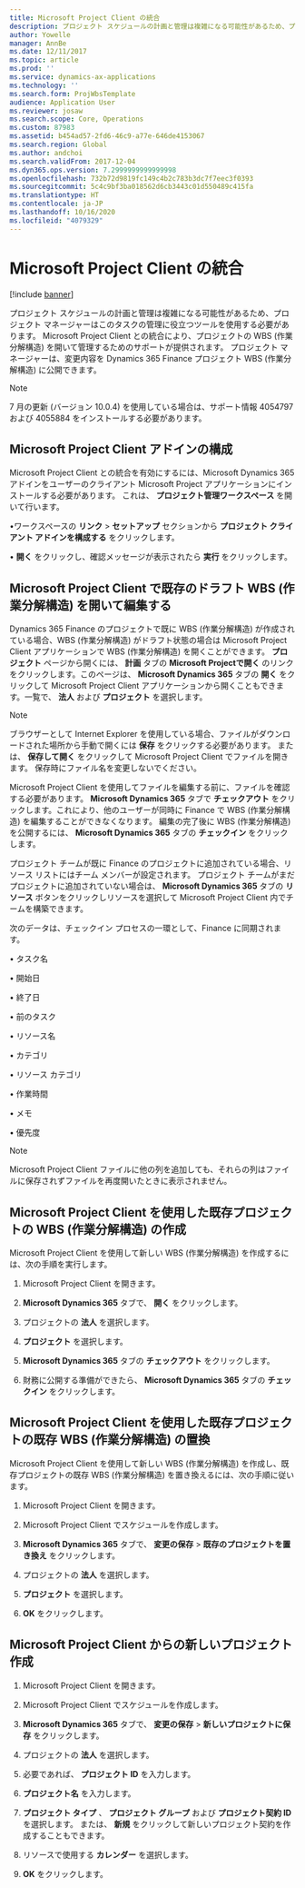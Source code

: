 ```yaml
---
title: Microsoft Project Client の統合
description: プロジェクト スケジュールの計画と管理は複雑になる可能性があるため、プロジェクト マネージャーはこのタスクの管理に役立つツールを使用する必要があります。 Microsoft Project Client との統合により、プロジェクトの WBS (作業分解構造) を開いて管理するためのサポートが提供されます。
author: Yowelle
manager: AnnBe
ms.date: 12/11/2017
ms.topic: article
ms.prod: ''
ms.service: dynamics-ax-applications
ms.technology: ''
ms.search.form: ProjWbsTemplate
audience: Application User
ms.reviewer: josaw
ms.search.scope: Core, Operations
ms.custom: 87983
ms.assetid: b454ad57-2fd6-46c9-a77e-646de4153067
ms.search.region: Global
ms.author: andchoi
ms.search.validFrom: 2017-12-04
ms.dyn365.ops.version: 7.2999999999999998
ms.openlocfilehash: 732b72d9819fc149c4b2c783b3dc7f7eec3f0393
ms.sourcegitcommit: 5c4c9bf3ba018562d6cb3443c01d550489c415fa
ms.translationtype: HT
ms.contentlocale: ja-JP
ms.lasthandoff: 10/16/2020
ms.locfileid: "4079329"
---
```

# <a name="microsoft-project-client-integration"></a>Microsoft Project Client の統合

[!include [banner](../includes/banner.md)]

プロジェクト スケジュールの計画と管理は複雑になる可能性があるため、プロジェクト マネージャーはこのタスクの管理に役立つツールを使用する必要があります。 Microsoft Project Client との統合により、プロジェクトの WBS (作業分解構造) を開いて管理するためのサポートが提供されます。 プロジェクト マネージャーは、変更内容を Dynamics 365 Finance プロジェクト WBS (作業分解構造) に公開できます。

> [!NOTE]
> 7 月の更新 (バージョン 10.0.4) を使用している場合は、サポート情報 4054797 および 4055884 をインストールする必要があります。

## <a name="configure-the-microsoft-project-client-add-in"></a>Microsoft Project Client アドインの構成
Microsoft Project Client との統合を有効にするには、Microsoft Dynamics 365 アドインをユーザーのクライアント Microsoft Project アプリケーションにインストールする必要があります。 これは、 **プロジェクト管理ワークスペース** を開いて行います。

•ワークスペースの **リンク** > **セットアップ** セクションから **プロジェクト クライアント アドインを構成する** をクリックします。

• **開く** をクリックし、確認メッセージが表示されたら **実行** をクリックします。

## <a name="open-and-edit-an-existing-draft-work-breakdown-structure-in-microsoft-project-client"></a>Microsoft Project Client で既存のドラフト WBS (作業分解構造) を開いて編集する
Dynamics 365 Finance のプロジェクトで既に WBS (作業分解構造) が作成されている場合、WBS (作業分解構造) がドラフト状態の場合は Microsoft Project Client アプリケーションで WBS (作業分解構造) を開くことができます。 **プロジェクト** ページから開くには、 **計画** タブの **Microsoft Projectで開く** のリンクをクリックします。このページは、 **Microsoft Dynamics 365** タブの **開く** をクリックして Microsoft Project Client アプリケーションから開くこともできます。一覧で、 **法人** および **プロジェクト** を選択します。

> [!NOTE]
> ブラウザーとして Internet Explorer を使用している場合、ファイルがダウンロードされた場所から手動で開くには **保存** をクリックする必要があります。 または、 **保存して開く** をクリックして Microsoft Project Client でファイルを開きます。 保存時にファイル名を変更しないでください。

Microsoft Project Client を使用してファイルを編集する前に、ファイルを確認する必要があります。 **Microsoft Dynamics 365** タブで **チェックアウト** をクリックします。これにより、他のユーザーが同時に Finance で WBS (作業分解構造) を編集することができなくなります。 編集の完了後に WBS (作業分解構造) を公開するには、 **Microsoft Dynamics 365** タブの **チェックイン** をクリックします。

プロジェクト チームが既に Finance のプロジェクトに追加されている場合、リソース リストにはチーム メンバーが設定されます。 プロジェクト チームがまだプロジェクトに追加されていない場合は、 **Microsoft Dynamics 365** タブの **リソース** ボタンをクリックしリソースを選択して Microsoft Project Client 内でチームを構築できます。 

次のデータは、チェックイン プロセスの一環として、Finance に同期されます。

• タスク名

• 開始日

• 終了日

• 前のタスク

• リソース名

• カテゴリ

• リソース カテゴリ

• 作業時間

• メモ

• 優先度

> [!NOTE]
> Microsoft Project Client ファイルに他の列を追加しても、それらの列はファイルに保存されずファイルを再度開いたときに表示されません。

## <a name="create-the-work-breakdown-structure-for-an-existing-project-using-microsoft-project-client"></a>Microsoft Project Client を使用した既存プロジェクトの WBS (作業分解構造) の作成
Microsoft Project Client を使用して新しい WBS (作業分解構造) を作成するには、次の手順を実行します。


1.  Microsoft Project Client を開きます。

2.  **Microsoft Dynamics 365** タブで、 **開く** をクリックします。

3.  プロジェクトの **法人** を選択します。

4.  **プロジェクト** を選択します。

5.  **Microsoft Dynamics 365** タブの **チェックアウト** をクリックします。

6.  財務に公開する準備ができたら、 **Microsoft Dynamics 365** タブの **チェックイン** をクリックします。

## <a name="replace-the-existing-work-breakdown-structure-for-an-existing-project-using-microsoft-project-client"></a>Microsoft Project Client を使用した既存プロジェクトの既存 WBS (作業分解構造) の置換
Microsoft Project Client を使用して新しい WBS (作業分解構造) を作成し、既存プロジェクトの既存 WBS (作業分解構造) を置き換えるには、次の手順に従います。

1.  Microsoft Project Client を開きます。

2.  Microsoft Project Client でスケジュールを作成します。

3.  **Microsoft Dynamics 365** タブで、 **変更の保存** > **既存のプロジェクトを置き換え** をクリックします。

4.  プロジェクトの **法人** を選択します。

5.  **プロジェクト** を選択します。

6.  **OK** をクリックします。

## <a name="create-a-new-project-from-within-microsoft-project-client"></a>Microsoft Project Client からの新しいプロジェクト作成


1.  Microsoft Project Client を開きます。

2.  Microsoft Project Client でスケジュールを作成します。

3.  **Microsoft Dynamics 365** タブで、 **変更の保存** > **新しいプロジェクトに保存** をクリックします。

4.  プロジェクトの **法人** を選択します。

5.  必要であれば、 **プロジェクト ID** を入力します。

6.  **プロジェクト名** を入力します。

7.  **プロジェクト タイプ** 、 **プロジェクト グループ** および **プロジェクト契約 ID** を選択します。 または、 **新規** をクリックして新しいプロジェクト契約を作成することもできます。

8.  リソースで使用する **カレンダー** を選択します。

11. **OK** をクリックします。
